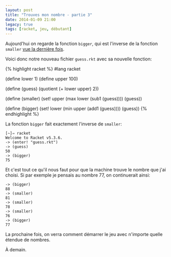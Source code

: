 ```yaml
---
layout: post
title: "Trouves mon nombre - partie 3"
date: 2014-01-09 21:00
legacy: true
tags: [racket, jeu, débutant]
---
```




Aujourd'hui on regarde la fonction `bigger`, qui est l'inverse de la
fonction `smaller` [vue la dernière fois](http://lkdjiin.github.io/blog/2014/01/05/racket-trouves-mon-nombre-partie-2/).

<!-- more -->

Voici donc notre nouveau fichier `guess.rkt` avec sa nouvelle fonction:

{% highlight racket %}
#lang racket

(define lower 1)
(define upper 100)

(define (guess)
  (quotient (+ lower upper) 2))

(define (smaller)
  (set! upper (max lower (sub1 (guess))))
  (guess))

(define (bigger)
  (set! lower (min upper (add1 (guess))))
  (guess))
{% endhighlight %}

La fonction `bigger` fait exactement l'inverse de `smaller`:

    [~]⇒ racket
    Welcome to Racket v5.3.6.
    -> (enter! "guess.rkt")
    -> (guess)
    50
    -> (bigger)
    75

Et c'est tout ce qu'il nous faut pour que la machine trouve le
nombre que j'ai choisi. Si par exemple je pensais au nombre
77, on continuerait ainsi:

    -> (bigger)
    88
    -> (smaller)
    81
    -> (smaller)
    78
    -> (smaller)
    76
    -> (bigger)
    77

La prochaine fois, on verra comment démarrer le jeu avec n'importe
quelle étendue de nombres.



À demain.


